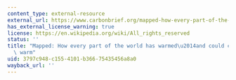 ```yaml
---
content_type: external-resource
external_url: https://www.carbonbrief.org/mapped-how-every-part-of-the-world-has-warmed-and-could-continue-to-warm
has_external_license_warning: true
license: https://en.wikipedia.org/wiki/All_rights_reserved
status: ''
title: "Mapped: How every part of the world has warmed\u2014and could continue to\
  \ warm"
uid: 3797c948-c155-4101-b366-75435456a8a0
wayback_url: ''
---
```

